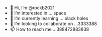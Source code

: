 - 👋 Hi, I’m @rockb2021
- 👀 I’m interested in ... space
- 🌱 I’m currently learning ... black holes
- 💞️ I’m looking to collaborate on ...3333388
- 📫 How to reach me ...388472883838

<!---
rockb2021/rockb2021 is a ✨ special ✨ repository because its `README.md` (this file) appears on your GitHub profile.
You can click the Preview link to take a look at your changes.
--->
